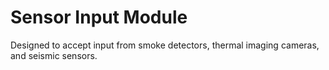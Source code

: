 # Sensor Input Module
Designed to accept input from smoke detectors, thermal imaging cameras, and seismic sensors.
